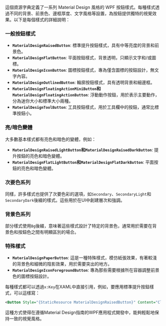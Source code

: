 這個資源字典定義了一系列 Material Design 風格的 WPF 按鈕樣式。每種樣式透過不同的背景、前景色、邊框厚度、文字風格等設置，為按鈕提供獨特的視覺效果。以下是每個樣式的詳細說明：

### 一般按鈕樣式
- **`MaterialDesignRaisedButton`**: 標準提升按鈕樣式，具有中等亮度的背景和前景色。
- **`MaterialDesignFlatButton`**: 平面按鈕樣式，背景透明，只顯示文字和/或圖標。
- **`MaterialDesignIconButton`**: 圖標按鈕樣式，專為僅含圖標的按鈕設計，無文字內容。
- **`MaterialDesignOutlinedButton`**: 輪廓按鈕樣式，具有透明背景和細邊框。
- **`MaterialDesignFloatingActionMiniButton`和`MaterialDesignFloatingActionButton`**: 浮動動作按鈕，用於表示主要動作，分為迷你大小和標準大小兩種。
- **`MaterialDesignToolButton`**: 工具按鈕樣式，用於工具欄中的按鈕，通常比標準按鈕小。

### 亮/暗色變體
大多數基本樣式都有亮色和暗色的變體，例如：
- **`MaterialDesignRaisedLightButton`和`MaterialDesignRaisedDarkButton`**: 提升按鈕的亮色和暗色變體。
- **`MaterialDesignFlatLightButton`和`MaterialDesignFlatDarkButton`**: 平面按鈕的亮色和暗色變體。

### 次要色系列
同樣，許多樣式也提供了次要色彩的選項，如`Secondary`、`SecondaryLight`和`SecondaryDark`後綴的樣式。這些用於在UI中創建層次和強調。

### 背景色系列
部分樣式使用`Bg`後綴，意味著這些樣式設計了特定的背景色，通常用於需要在背景色和按鈕色之間有明顯區別的場合。

### 特殊樣式
- **`MaterialDesignPaperButton`**: 這是一種特殊樣式，模仿紙張效果，有著較淺的背景色和細微的陰影效果，用於需要突出的地方。
- **`MaterialDesignIconForegroundButton`**: 專為那些需要根據所在容器調整前景色的圖標按鈕設計。

每種樣式都可以透過`x:Key`在XAML中直接引用，例如，要應用標準提升按鈕樣式，可以這樣寫：

```xml
<Button Style="{StaticResource MaterialDesignRaisedButton}" Content="Click Me"/>
```

這種方式使得在遵循Material Design指南的WPF應用程式開發中，能夠輕鬆地保持一致的視覺風格。